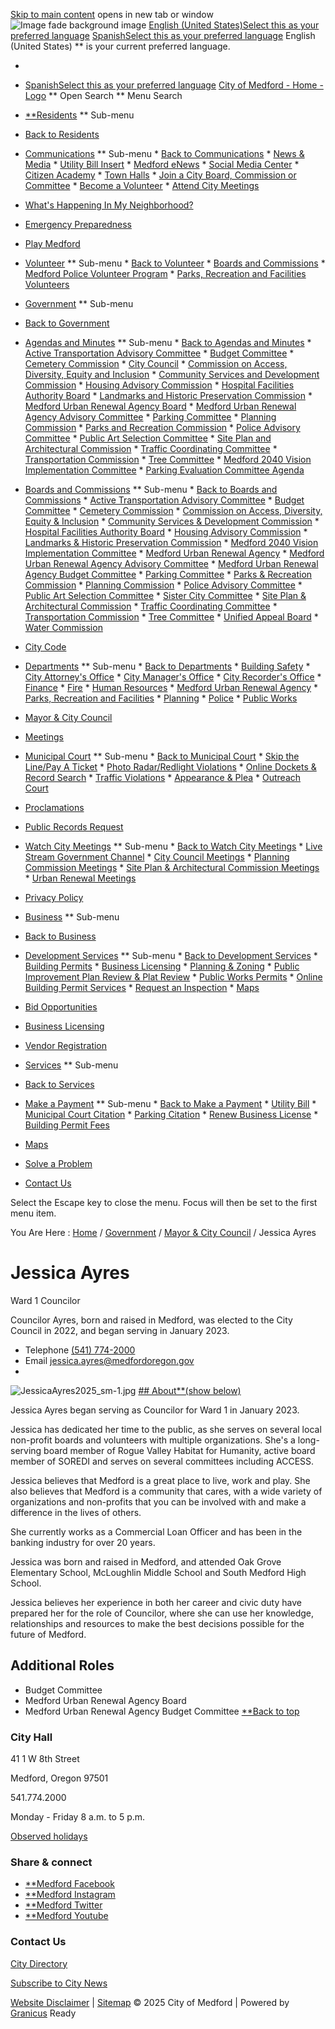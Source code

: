   [Skip to main content](https://www.medfordoregon.gov/Government/Mayor-City-Council/Councilor-Ayres-Ward-1/)  opens in new tab or window  ![Image fade background image](images/2b83ef3ced1301bff9c097d2466cdc832f1bbf66b7704461ffa8437127910c9e.jpg)   [English (United States)Select this as your preferred language](https://www.medfordoregon.gov/Government/Mayor-City-Council/Councilor-Ayres-Ward-1?oc_lang=en-US)  [SpanishSelect this as your preferred language](https://www.medfordoregon.gov/Government/Mayor-City-Council/Councilor-Ayres-Ward-1?oc_lang=es)  English (United States)  **  is your current preferred language. 

 * 
 *  [SpanishSelect this as your preferred language](https://www.medfordoregon.gov/Government/Mayor-City-Council/Councilor-Ayres-Ward-1?oc_lang=es) 
  [City of Medford - Home - Logo](https://www.medfordoregon.gov/Home)   **  Open Search  **  Menu Search 

 *  [**Residents](https://www.medfordoregon.gov/Residents)  **  Sub-menu 
   *  [Back to  Residents](https://www.medfordoregon.gov/Government/Mayor-City-Council/Councilor-Ayres-Ward-1/) 
   *  [Communications](https://www.medfordoregon.gov/Residents/Communications)  **  Sub-menu 
     *  [Back to Communications](https://www.medfordoregon.gov/Government/Mayor-City-Council/Councilor-Ayres-Ward-1/) 
     *  [News & Media](https://www.medfordoregon.gov/Residents/Communications/News-Media) 
     *  [Utility Bill Insert](https://www.medfordoregon.gov/Residents/Communications/Utility-Bill-Insert) 
     *  [Medford eNews](https://www.medfordoregon.gov/Residents/Communications/Medford-eNews) 
     *  [Social Media Center](https://www.medfordoregon.gov/Residents/Communications/Social-Media-Center) 
     *  [Citizen Academy](https://www.medfordoregon.gov/Residents/Communications/Citizen-Academy) 
     *  [Town Halls](https://www.medfordoregon.gov/Residents/Communications/Town-Halls) 
     *  [Join a City Board, Commission or Committee](https://www.medfordoregon.gov/Residents/Communications/BC-Get-Involved) 
     *  [Become a Volunteer](https://www.medfordoregon.gov/Residents/Communications/Become-a-Volunteer) 
     *  [Attend City Meetings](https://www.medfordoregon.gov/Residents/Communications/Attend-City-Meetings) 
   *  [What's Happening In My Neighborhood?](https://www.medfordoregon.gov/Residents/Whats-Happening-In-My-Neighborhood) 
   *  [Emergency Preparedness](https://www.medfordoregon.gov/Residents/Emergency-Preparedness) 
   *  [Play Medford](https://www.medfordoregon.gov/Residents/Play-Medford-Directory) 
   *  [Volunteer](https://www.medfordoregon.gov/Residents/Volunteer)  **  Sub-menu 
     *  [Back to Volunteer](https://www.medfordoregon.gov/Government/Mayor-City-Council/Councilor-Ayres-Ward-1/) 
     *  [Boards and Commissions](https://www.medfordoregon.gov/Residents/Volunteer/Boards-and-Commissions) 
     *  [Medford Police Volunteer Program](https://www.medfordoregon.gov/Residents/Volunteer/Medford-Police-Volunteer-Program) 
     *  [Parks, Recreation and Facilities Volunteers](https://www.medfordoregon.gov/Residents/Volunteer/Parks-Recreation-and-Facilities-Volunteers) 
 *  [Government](https://www.medfordoregon.gov/Government)  **  Sub-menu 
   *  [Back to Government](https://www.medfordoregon.gov/Government/Mayor-City-Council/Councilor-Ayres-Ward-1/) 
   *  [Agendas and Minutes](https://www.medfordoregon.gov/Government/Agendas-and-Minutes)  **  Sub-menu 
     *  [Back to Agendas and Minutes](https://www.medfordoregon.gov/Government/Mayor-City-Council/Councilor-Ayres-Ward-1/) 
     *  [Active Transportation Advisory Committee](https://www.medfordoregon.gov/Government/Agendas-and-Minutes/Active-Transportation) 
     *  [Budget Committee](https://www.medfordoregon.gov/Government/Agendas-and-Minutes/Budget-Committee) 
     *  [Cemetery Commission](https://www.medfordoregon.gov/Government/Agendas-and-Minutes/Cemetery-Commission) 
     *  [City Council](https://www.medfordoregon.gov/Government/Agendas-and-Minutes/City-Council) 
     *  [Commission on Access, Diversity, Equity and Inclusion](https://www.medfordoregon.gov/Government/Agendas-and-Minutes/CADEI) 
     *  [Community Services and Development Commission](https://www.medfordoregon.gov/Government/Agendas-and-Minutes/Community-Services-and-Development-Commission) 
     *  [Housing Advisory Commission](https://www.medfordoregon.gov/Government/Agendas-and-Minutes/Housing-Advisory-Commission) 
     *  [Hospital Facilities Authority Board](https://www.medfordoregon.gov/Government/Agendas-and-Minutes/Hospital-Facilities-Authority-Board) 
     *  [Landmarks and Historic Preservation Commission](https://www.medfordoregon.gov/Government/Agendas-and-Minutes/LHPC) 
     *  [Medford Urban Renewal Agency Board](https://www.medfordoregon.gov/Government/Agendas-and-Minutes/MURA) 
     *  [Medford Urban Renewal Agency Advisory Committee](https://www.medfordoregon.gov/Government/Agendas-and-Minutes/MURA-AC) 
     *  [Parking Committee](https://www.medfordoregon.gov/Government/Agendas-and-Minutes/Parking-Committee) 
     *  [Planning Commission](https://www.medfordoregon.gov/Government/Agendas-and-Minutes/Planning-Commission) 
     *  [Parks and Recreation Commission](https://www.medfordoregon.gov/Government/Agendas-and-Minutes/Parks-and-Recreation-Commission) 
     *  [Police Advisory Committee](https://www.medfordoregon.gov/Government/Agendas-and-Minutes/Police-Advisory-Committee) 
     *  [Public Art Selection Committee](https://www.medfordoregon.gov/Government/Agendas-and-Minutes/Public-Arts) 
     *  [Site Plan and Architectural Commission](https://www.medfordoregon.gov/Government/Agendas-and-Minutes/Site-Plan-and-Architectural-Commission) 
     *  [Traffic Coordinating Committee](https://www.medfordoregon.gov/Government/Agendas-and-Minutes/Traffic-Coordinating-Committee) 
     *  [Transportation Commission](https://www.medfordoregon.gov/Government/Agendas-and-Minutes/Transportation-Commission) 
     *  [Tree Committee](https://www.medfordoregon.gov/Government/Agendas-and-Minutes/Tree-Committee) 
     *  [Medford 2040 Vision Implementation Committee](https://www.medfordoregon.gov/Government/Agendas-and-Minutes/Medford-2040-VTF-VIC) 
     *  [Parking Evaluation Committee Agenda](https://www.medfordoregon.gov/Government/Agendas-and-Minutes/Parking-Evaluation-Committee) 
   *  [Boards and Commissions](https://www.medfordoregon.gov/Government/Boards-and-Commissions)  **  Sub-menu 
     *  [Back to Boards and Commissions](https://www.medfordoregon.gov/Government/Mayor-City-Council/Councilor-Ayres-Ward-1/) 
     *  [Active Transportation Advisory Committee](https://www.medfordoregon.gov/Government/Boards-and-Commissions/ATAC) 
     *  [Budget Committee](https://www.medfordoregon.gov/Government/Boards-and-Commissions/Budget-Committee) 
     *  [Cemetery Commission](https://www.medfordoregon.gov/Government/Boards-and-Commissions/Cemetery-Commission) 
     *  [Commission on Access, Diversity, Equity & Inclusion](https://www.medfordoregon.gov/Government/Boards-and-Commissions/CADEI) 
     *  [Community Services & Development Commission](https://www.medfordoregon.gov/Government/Boards-and-Commissions/CSDC) 
     *  [Hospital Facilities Authority Board](https://www.medfordoregon.gov/Government/Boards-and-Commissions/Hospital-Facilities-Authority-Board) 
     *  [Housing Advisory Commission](https://www.medfordoregon.gov/Government/Boards-and-Commissions/Housing-Advisory-Commission) 
     *  [Landmarks & Historic Preservation Commission](https://www.medfordoregon.gov/Government/Boards-and-Commissions/Landmarks-Historic-Preservation-Commission) 
     *  [Medford 2040 Vision Implementation Committee](https://www.medfordoregon.gov/Government/Boards-and-Commissions/Medford-2040-Vision-Implementation-Committee) 
     *  [Medford Urban Renewal Agency](https://www.medfordoregon.gov/Government/Boards-and-Commissions/MURA) 
     *  [Medford Urban Renewal Agency Advisory Committee](https://www.medfordoregon.gov/Government/Boards-and-Commissions/MURAAC) 
     *  [Medford Urban Renewal Agency Budget Committee](https://www.medfordoregon.gov/Government/Boards-and-Commissions/MURA-Budget) 
     *  [Parking Committee](https://www.medfordoregon.gov/Government/Boards-and-Commissions/Parking-Committee) 
     *  [Parks & Recreation Commission](https://www.medfordoregon.gov/Government/Boards-and-Commissions/Parks-Recreation-Commission) 
     *  [Planning Commission](https://www.medfordoregon.gov/Government/Boards-and-Commissions/Planning) 
     *  [Police Advisory Committee](https://www.medfordoregon.gov/Government/Boards-and-Commissions/Police-Advisory-Committee) 
     *  [Public Art Selection Committee](https://www.medfordoregon.gov/Government/Boards-and-Commissions/Public-Arts) 
     *  [Sister City Committee](https://www.medfordoregon.gov/Government/Boards-and-Commissions/Sister-City-Committee) 
     *  [Site Plan & Architectural Commission](https://www.medfordoregon.gov/Government/Boards-and-Commissions/SPAC) 
     *  [Traffic Coordinating Committee](https://www.medfordoregon.gov/Government/Boards-and-Commissions/Traffic-Coordinating-Committee) 
     *  [Transportation Commission](https://www.medfordoregon.gov/Government/Boards-and-Commissions/Transportation-Commission) 
     *  [Tree Committee](https://www.medfordoregon.gov/Government/Boards-and-Commissions/Tree-Committee) 
     *  [Unified Appeal Board](https://www.medfordoregon.gov/Government/Boards-and-Commissions/Unified-Appeal-Board) 
     *  [Water Commission](https://www.medfordoregon.gov/Government/Boards-and-Commissions/Water-Commission) 
   *  [City Code](https://www.medfordoregon.gov/Government/Medford-Municipal-Code) 
   *  [Departments](https://www.medfordoregon.gov/Government/Departments)  **  Sub-menu 
     *  [Back to Departments](https://www.medfordoregon.gov/Government/Mayor-City-Council/Councilor-Ayres-Ward-1/) 
     *  [Building Safety](https://www.medfordoregon.gov/Government/Departments/Building-Safety) 
     *  [City Attorney's Office](https://www.medfordoregon.gov/Government/Departments/City-Attorneys-Office) 
     *  [City Manager's Office](https://www.medfordoregon.gov/Government/Departments/City-Managers-Office) 
     *  [City Recorder's Office](https://www.medfordoregon.gov/Government/Departments/City-Recorders-Office) 
     *  [Finance](https://www.medfordoregon.gov/Government/Departments/Finance) 
     *  [Fire](https://www.medfordoregon.gov/Government/Departments/Fire) 
     *  [Human Resources](https://www.medfordoregon.gov/Government/Departments/Human-Resources) 
     *  [Medford Urban Renewal Agency](https://www.medfordoregon.gov/Government/Departments/Medford-Urban-Renewal-Agency) 
     *  [Parks, Recreation and Facilities](https://www.medfordoregon.gov/Government/Departments/Parks-Recreation-and-Facilities) 
     *  [Planning](https://www.medfordoregon.gov/Government/Departments/Planning) 
     *  [Police](https://www.medfordoregon.gov/Government/Departments/Police) 
     *  [Public Works](https://www.medfordoregon.gov/Government/Departments/Public-Works) 
   *  [Mayor & City Council](https://www.medfordoregon.gov/Government/Mayor-City-Council) 
   *  [Meetings](https://www.medfordoregon.gov/Government/Meeting-Calendar) 
   *  [Municipal Court](https://www.medfordoregon.gov/Government/Municipal-Court-Services)  **  Sub-menu 
     *  [Back to Municipal Court](https://www.medfordoregon.gov/Government/Mayor-City-Council/Councilor-Ayres-Ward-1/) 
     *  [Skip the Line/Pay A Ticket](https://www.medfordoregon.gov/Government/Municipal-Court-Services/Skip-the-LinePay-A-Ticket) 
     *  [Photo Radar/Redlight Violations](https://www.medfordoregon.gov/Government/Municipal-Court-Services/Photo-Radar-and-Redlight-Violations) 
     *  [Online Dockets & Record Search](https://www.medfordoregon.gov/Government/Municipal-Court-Services/Online-Dockets-Record-Search) 
     *  [Traffic Violations](https://www.medfordoregon.gov/Government/Municipal-Court-Services/Traffic-Violations) 
     *  [Appearance & Plea](https://www.medfordoregon.gov/Government/Municipal-Court-Services/Appearance-Plea) 
     *  [Outreach Court](https://www.medfordoregon.gov/Government/Municipal-Court-Services/Outreach-Court) 
   *  [Proclamations](https://www.medfordoregon.gov/Government/Proclamations) 
   *  [Public Records Request](https://www.medfordoregon.gov/Government/Public-Records-Request) 
   *  [Watch City Meetings](https://www.medfordoregon.gov/Government/Watch-City-Meetings)  **  Sub-menu 
     *  [Back to Watch City Meetings](https://www.medfordoregon.gov/Government/Mayor-City-Council/Councilor-Ayres-Ward-1/) 
     *  [Live Stream Government Channel](https://www.medfordoregon.gov/Government/Watch-City-Meetings/Live-Stream-Government-Channel) 
     *  [City Council Meetings](https://www.medfordoregon.gov/Government/Watch-City-Meetings/City-Council) 
     *  [Planning Commission Meetings](https://www.medfordoregon.gov/Government/Watch-City-Meetings/Planning-Commission-Meetings) 
     *  [Site Plan & Architectural Commission Meetings](https://www.medfordoregon.gov/Government/Watch-City-Meetings/Site-Plan-Architectural-Commission-Meetings) 
     *  [Urban Renewal Meetings](https://www.medfordoregon.gov/Government/Watch-City-Meetings/Urban-Renewal-Meetings) 
   *  [Privacy Policy](https://www.medfordoregon.gov/Government/New-page-1) 
 *  [Business](https://www.medfordoregon.gov/Business)  **  Sub-menu 
   *  [Back to Business](https://www.medfordoregon.gov/Government/Mayor-City-Council/Councilor-Ayres-Ward-1/) 
   *  [Development Services](https://www.medfordoregon.gov/Business/Development-Services)  **  Sub-menu 
     *  [Back to Development Services](https://www.medfordoregon.gov/Government/Mayor-City-Council/Councilor-Ayres-Ward-1/) 
     *  [Building Permits](https://www.medfordoregon.gov/Business/Development-Services/Residential-Commercial-Permits) 
     *  [Business Licensing](https://www.medfordoregon.gov/Business/Development-Services/Business-Licensing) 
     *  [Planning & Zoning](https://www.medfordoregon.gov/Business/Development-Services/Planning-Zoning-Dev-Services) 
     *  [Public Improvement Plan Review & Plat Review](https://www.medfordoregon.gov/Business/Development-Services/Public-Improvement-Plan-Review-Plat-Review) 
     *  [Public Works Permits](https://www.medfordoregon.gov/Business/Development-Services/Public-Works-Permits) 
     *  [Online Building Permit Services](https://www.medfordoregon.gov/Business/Development-Services/Online-Building-Permit-Services) 
     *  [Request an Inspection](https://www.medfordoregon.gov/Business/Development-Services/Request-an-Inspection) 
     *  [Maps](https://www.medfordoregon.gov/Business/Development-Services/Maps) 
   *  [Bid Opportunities](https://www.medfordoregon.gov/Business/Bid-Opportunities) 
   *  [Business Licensing](https://www.medfordoregon.gov/Business/Business-Licensing) 
   *  [Vendor Registration](https://www.medfordoregon.gov/Business/Vendor-Registration) 
 *  [Services](https://www.medfordoregon.gov/Services)  **  Sub-menu 
   *  [Back to Services](https://www.medfordoregon.gov/Government/Mayor-City-Council/Councilor-Ayres-Ward-1/) 
   *  [Make a Payment](https://www.medfordoregon.gov/Services/Make-a-Payment)  **  Sub-menu 
     *  [Back to Make a Payment](https://www.medfordoregon.gov/Government/Mayor-City-Council/Councilor-Ayres-Ward-1/) 
     *  [Utility Bill](https://www.medfordoregon.gov/Services/Make-a-Payment/Pay-Utility-Bill) 
     *  [Municipal Court Citation](https://www.medfordoregon.gov/Services/Make-a-Payment/Pay-Municipal-Court-Citation) 
     *  [Parking Citation](https://www.medfordoregon.gov/Services/Make-a-Payment/Pay-Parking-Citation) 
     *  [Renew Business License](https://www.medfordoregon.gov/Services/Make-a-Payment/Renew-Business-License) 
     *  [Building Permit Fees](https://www.medfordoregon.gov/Services/Make-a-Payment/Pay-Building-Permit-Fees) 
   *  [Maps](https://www.medfordoregon.gov/Services/Geographic-Information-System) 
   *  [Solve a Problem](https://www.medfordoregon.gov/Services/Solve-a-Problem) 
   *  [Contact Us](https://www.medfordoregon.gov/Services/Contact-Us) 

Select the Escape key to close the menu. Focus will then be set to the first menu item.

 You Are Here :  [Home](https://www.medfordoregon.gov/Home)  /  [Government](https://www.medfordoregon.gov/Government)  /  [Mayor & City Council](https://www.medfordoregon.gov/Government/Mayor-City-Council)  / Jessica Ayres 

# Jessica Ayres

Ward 1 Councilor

Councilor Ayres, born and raised in Medford, was elected to the City Council in 2022, and began serving in January 2023.

 *  Telephone  [(541) 774-2000]()  
 *  Email  [jessica.ayres@medfordoregon.gov](mailto:jessica.ayres@medfordoregon.gov)  
 * 
 ![JessicaAyres2025_sm-1.jpg](images/eb75fc0b33f5b4e4deaa4b2806eb2a83558630807b592ac19cce28bc3b269199.jpg)   [## About**(show below)]()  

Jessica Ayres began serving as Councilor for Ward 1 in January 2023. 

Jessica has dedicated her time to the public, as she serves on several local non-profit boards and volunteers with multiple organizations. She's a long-serving board member of Rogue Valley Habitat for Humanity, active board member of SOREDI and serves on several committees including ACCESS.  

Jessica believes that Medford is a great place to live, work and play. She also believes that Medford is a community that cares, with a wide variety of organizations and non-profits that you can be involved with and make a difference in the lives of others.

She currently works as a Commercial Loan Officer and has been in the banking industry for over 20 years. 

Jessica was born and raised in Medford, and attended Oak Grove Elementary School, McLoughlin Middle School and South Medford High School. 

Jessica believes her experience in both her career and civic duty have prepared her for the role of Councilor, where she can use her knowledge, relationships and resources to make the best decisions possible for the future of Medford. 

 

## Additional Roles

 * Budget Committee
 * Medford Urban Renewal Agency Board
 * Medford Urban Renewal Agency Budget Committee
  [**Back to top](https://www.medfordoregon.gov/Government/Mayor-City-Council/Councilor-Ayres-Ward-1/)  

### City Hall

41 1 W 8th Street

Medford, Oregon 97501

541.774.2000

Monday - Friday  8 a.m. to 5 p.m.

 [Observed holidays](https://www.medfordoregon.gov/Home/Tabs/Do-it-online/Who-to-Call-at-City-Hall/City-Observed-Holidays) 

### Share & connect

 *  [**Medford Facebook](https://www.facebook.com/CityofMedford) 
 *  [**Medford Instagram](https://www.instagram.com/cityofmedfordor/) 
 *  [**Medford Twitter](https://twitter.com/cityofmedford?lang=en) 
 *  [**Medford Youtube](https://www.youtube.com/user/cityofmedfordor) 

### Contact Us

 [City Directory](https://www.medfordoregon.gov/Home/Tabs/Do-it-online/Who-to-Call-at-City-Hall/Who-to-Call-at-City-Hall) 

 [Subscribe to City News](https://www.medfordoregon.gov/Residents/Communications/Medford-eNews) 

  [Website Disclaimer](https://www.medfordoregon.gov/Home)  | [Sitemap](https://www.medfordoregon.gov/Home)  © 2025 City of Medford |  Powered by [Granicus](https://granicus.com/solution/govaccess/opencities/)  Ready 